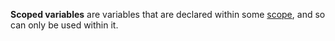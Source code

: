 **Scoped variables** are variables that are declared within some [scope](#Scope), and so can only be used within it.
